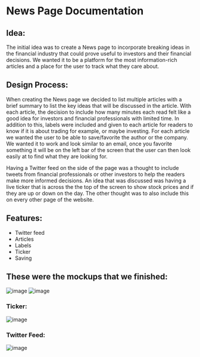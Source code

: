 # News Page Documentation 

## Idea: 
The initial idea was to create a News page to incorporate breaking ideas in the financial industry that could prove useful to investors and their financial decisions. We wanted it to be a platform for the most information-rich articles and a place for the user to track what they care about.

## Design Process: 
When creating the News page we decided to list multiple articles with a brief summary to list the key ideas that will be discussed in the article. With each article, the decision to include how many minutes each read felt like a good idea for investors and financial professionals with limited time. In addition to this, labels were included and given to each article for readers to know if it is about trading for example, or maybe investing. For each article we wanted the user to be able to save/favorite the author or the company. We wanted it to work and look similar to an email, once you favorite something it will be on the left bar of the screen that the user can then look easily at to find what they are looking for. 

Having a Twitter feed on the side of the page was a thought to include tweets from financial professionals or other investors to help the readers make more informed decisions. 
An idea that was discussed was having a live ticker that is across the the top of the screen to show stock prices and if they are up or down on the day. The other thought was to also include this on every other page of the website. 


## Features: 

- Twitter feed  
- Articles
- Labels
- Ticker
- Saving

## These were the mockups that we finished:

![image](https://github.com/jeffreywallphd/AutoProphet/assets/147175765/b18e7491-3630-4159-b5c1-ba95e49e5d48)
![image](https://github.com/jeffreywallphd/AutoProphet/assets/147175765/bd1eec55-9466-4b89-9dd9-81e55575de20)

### Ticker:
![image](https://github.com/jeffreywallphd/AutoProphet/assets/147175765/10562476-5020-4416-a59c-28238b2fe75e)
### Twitter Feed:
![image](https://github.com/jeffreywallphd/AutoProphet/assets/147175765/31c8b4c4-bf71-4e2f-9734-74e03ae98908)


